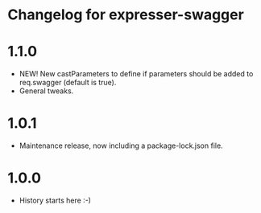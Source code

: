# Changelog for expresser-swagger

1.1.0
=====
* NEW! New castParameters to define if parameters should be added to req.swagger (default is true).
* General tweaks.

1.0.1
=====
* Maintenance release, now including a package-lock.json file.

1.0.0
=====
* History starts here :-)
